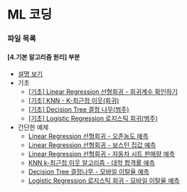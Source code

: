 # ML 코딩

### 파일 목록
#### [4.기본 알고리즘 원리] 부분
- [설명 보기](../4.algorithm_basic.md)  
- 기초
    - [[기초] Linear Regression 선형회귀 - 회귀계수 확인하기](./4.basic_Simple_Linear_Regression.ipynb)  
    - [[기초] KNN - K-최근접 이웃(회귀)](./4.basic_Simple_KNN.ipynb)  
    - [[기초] Decision Tree 결정 나무(범주)](./4.basic_Simple_DecisionTree.ipynb)  
    - [[기초] Logistic Regression 로지스틱 회귀(범주)](./4.basic_Simple%20Logistic%20Regression.ipynb)  
- 간단한 예제
    - [Linear Regression 선형회귀 - 오존농도 예측](./LinearRegression_1(air_data).ipynb)  
    - [Linear Regression 선형회귀 - 보스턴 집값 예측](./LinearRegression_2(boston_data).ipynb)  
    - [Linear Regression 선형회귀 - 자동차 시트 판매량 예측](./LinearRegression_3(CarSeats).ipynb)  
    - [KNN k-최근접 이웃 알고리즘 - 대학 합격률 예측](./KNN_1(college_pass).ipynb)  
    - [Decision Tree 결정나무 - 모바일 이탈율 예측](./DecisionTree.ipynb)  
    - [Logistic Regression 로지스틱 회귀 - 모바일 이탈율 예측](./Logistic_Regression.ipynb)  


